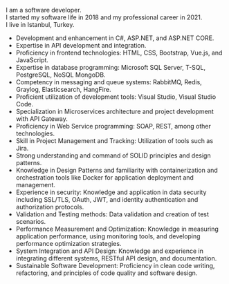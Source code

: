 <div>
  <p>I am a software developer.<br>
    I started my software life in 2018 and my professional career in 2021.<br>
    I live in Istanbul, Turkey.</p>
  <ul>   
    <li>Development and enhancement in C#, ASP.NET, and ASP.NET CORE.</li>
    <li>Expertise in API development and integration.</li>
    <li>Proficiency in frontend technologies: HTML, CSS, Bootstrap, Vue.js, and JavaScript.</li>
    <li>Expertise in database programming: Microsoft SQL Server, T-SQL, PostgreSQL, NoSQL MongoDB.</li>
    <li>Competency in messaging and queue systems: RabbitMQ, Redis, Graylog, Elasticsearch, HangFire.</li>
    <li>Proficient utilization of development tools: Visual Studio, Visual Studio Code.</li>
    <li>Specialization in Microservices architecture and project development with API Gateway.</li>
    <li>Proficiency in Web Service programming: SOAP, REST, among other technologies.</li>
    <li>Skill in Project Management and Tracking: Utilization of tools such as Jira.</li>
    <li>Strong understanding and command of SOLID principles and design patterns.</li>
    <li>Knowledge in Design Patterns and familiarity with containerization and orchestration tools like Docker for application deployment and management.</li>
    <li>Experience in security: Knowledge and application in data security including SSL/TLS, OAuth, JWT, and identity authentication and authorization protocols.</li>
    <li>Validation and Testing methods: Data validation and creation of test scenarios.</li>
    <li>Performance Measurement and Optimization: Knowledge in measuring application performance, using monitoring tools, and developing performance optimization strategies.</li>
    <li>System Integration and API Design: Knowledge and experience in integrating different systems, RESTful API design, and documentation.</li>
    <li>Sustainable Software Development: Proficiency in clean code writing, refactoring, and principles of code quality and software design.</li>
    <ul>
</div>
